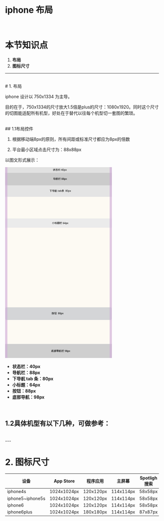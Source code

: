 # iphone 布局
<br />

# 本节知识点
1. **布局**
2. **图标尺寸**



---


<br />
# 1. 布局





iphone 设计以 750x1334 为主导。

目的在于，750x1334的尺寸放大1.5倍是plus的尺寸：1080x1920。同时这个尺寸的切图能适配所有机型，好处在于替代以往每个机型切一套图的繁琐。

<br />
## 1.1布局控件

1. 根据移动端8px的原则，所有间距或标准尺寸都应为8px的倍数
 
2. 平台最小区域点击尺寸为：88x88px

以图文形式展示：


<img src="buju.jpg" alt="draw" style="width:350px; height:623px;"/>


* **状态栏：40px**
* **导航栏：88px**
* **下导航 tab 条：80px**
* **小标题：64px**
* **按钮：88px**
* **底部导航：98px**

 <br />

## 1.2具体机型有以下几种，可做参考：


<br />
---

# 2. 图标尺寸
| 设备 | App Store | 程序应用 | 主屏幕 | Spotligh 搜索 | 标签栏 | 工具栏和导航栏 |
| -- | -- | -- | -- | -- | -- | -- |
| iphone4s | 1024x1024px | 120x120px | 114x114px | 58x58px | 75x75px | 44x44px |
| iphone5~iphone5s | 1024x1024px | 120x120px | 114x114px | 58x58px | 75x75px | 44x44px |
| iphone6 | 1024x1024px | 120x120px | 114x114px | 58x58px | 75x75px | 44x44px |
| iphone6plus | 1024x1024px | 180x180px | 114x114px | 87x87px | 75x75px | 66x66px |











